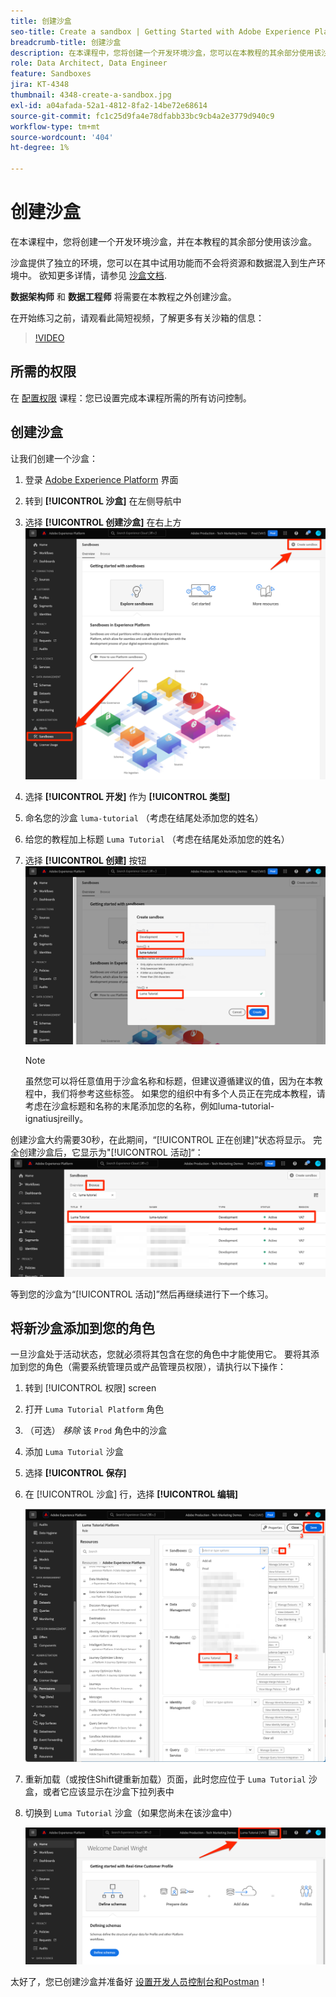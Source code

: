 ```yaml
---
title: 创建沙盒
seo-title: Create a sandbox | Getting Started with Adobe Experience Platform for Data Architects and Data Engineers
breadcrumb-title: 创建沙盒
description: 在本课程中，您将创建一个开发环境沙盒，您可以在本教程的其余部分使用该沙盒。
role: Data Architect, Data Engineer
feature: Sandboxes
jira: KT-4348
thumbnail: 4348-create-a-sandbox.jpg
exl-id: a04afada-52a1-4812-8fa2-14be72e68614
source-git-commit: fc1c25d9fa4e78dfabb33bc9cb4a2e3779d940c9
workflow-type: tm+mt
source-wordcount: '404'
ht-degree: 1%

---
```


# 创建沙盒

<!--25min-->

在本课程中，您将创建一个开发环境沙盒，并在本教程的其余部分使用该沙盒。

沙盒提供了独立的环境，您可以在其中试用功能而不会将资源和数据混入到生产环境中。 欲知更多详情，请参见 [沙盒文档](https://experienceleague.adobe.com/docs/experience-platform/sandbox/home.html?lang=zh-Hans).

**数据架构师** 和 **数据工程师** 将需要在本教程之外创建沙盒。

在开始练习之前，请观看此简短视频，了解更多有关沙箱的信息：
>[!VIDEO](https://video.tv.adobe.com/v/29838/?quality=12&learn=on)

## 所需的权限

在 [配置权限](configure-permissions.md) 课程：您已设置完成本课程所需的所有访问控制。

<!--
* Permission items **[!UICONTROL Sandbox Administration]** > **[!UICONTROL View Sandboxes]** and **[!UICONTROL Manage Sandboxes]**
* Permission item **[!UICONTROL Sandboxes]** > **[!UICONTROL Prod]**
* User-role access to the `Luma Tutorial Platform` product profile
* Admin-level access to the `Luma Tutorial Platform` product profile
-->

## 创建沙盒

让我们创建一个沙盒：

1. 登录 [Adobe Experience Platform](https://experience.adobe.com/platform) 界面
1. 转到 **[!UICONTROL 沙盒]** 在左侧导航中
1. 选择 **[!UICONTROL 创建沙盒]** 在右上方
   ![选择创建沙盒](assets/sandbox-createSandbox.png)

1. 选择 **[!UICONTROL 开发]** 作为 **[!UICONTROL 类型]**
1. 命名您的沙盒 `luma-tutorial` （考虑在结尾处添加您的姓名）
1. 给您的教程加上标题 `Luma Tutorial` （考虑在结尾处添加您的姓名）
1. 选择 **[!UICONTROL 创建]** 按钮
   ![创建沙盒](assets/sandbox-nameSandbox.png)
   >[!NOTE]
   >
   >虽然您可以将任意值用于沙盒名称和标题，但建议遵循建议的值，因为在本教程中，我们将参考这些标签。 如果您的组织中有多个人员正在完成本教程，请考虑在沙盒标题和名称的末尾添加您的名称，例如luma-tutorial-ignatiusjreilly。

创建沙盒大约需要30秒，在此期间，“[!UICONTROL 正在创建]”状态将显示。 完全创建沙盒后，它显示为&quot;[!UICONTROL 活动]“：
![活动状态](assets/sandbox-active.png)

等到您的沙盒为“[!UICONTROL 活动]”然后再继续进行下一个练习。

## 将新沙盒添加到您的角色

一旦沙盒处于活动状态，您就必须将其包含在您的角色中才能使用它。 要将其添加到您的角色（需要系统管理员或产品管理员权限），请执行以下操作：

1. 转到 [!UICONTROL 权限] screen
1. 打开 `Luma Tutorial Platform` 角色
1. （可选） _移除_ 该 `Prod` 角色中的沙盒
1. 添加 `Luma Tutorial` 沙盒
1. 选择 **[!UICONTROL 保存]**
1. 在 [!UICONTROL 沙盒] 行，选择 **[!UICONTROL 编辑]**

   ![添加Luma教程](assets/sandbox-addLumaTutorial.png)

1. 重新加载（或按住Shift键重新加载）页面，此时您应位于 `Luma Tutorial` 沙盒，或者它应该显示在沙盒下拉列表中
1. 切换到 `Luma Tutorial` 沙盒（如果您尚未在该沙盒中）

   ![确认沙盒](assets/sandbox-confirmDropdown.png)

太好了，您已创建沙盒并准备好 [设置开发人员控制台和Postman](set-up-developer-console-and-postman.md)！
